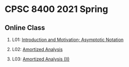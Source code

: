 # CPSC 8400 2021 Spring

## Online Class

1. L01: [Introduction and Motivation; Asymptotic Notation](https://clemson.zoom.us/rec/play/a4T7fZmBB3g8f88L7WkVJSAGDpah4dSOWqr5PsA0urzZgX_8iYMlLSfrC3dPDbM-u__Gd2h9xebYXTWk.oeNnTssG-nnPCCey?continueMode=true&_x_zm_rtaid=XYIPlTCGT0Kop-bPNwWzow.1610689835356.e36064cd9fdcc10b33237fe854853b3a&_x_zm_rhtaid=189)

1. L02: [Amortized Analysis](https://clemson.zoom.us/rec/play/-Rn6So_lPg1FexpQ-BI1iP7vgFWd8UH8LsarS8YQ-EAOo6mlmPFidZGYdjon7cWuVnpFgXROe_mlLEmG.WnqeMxpSNij_9FQO?continueMode=true&_x_zm_rtaid=XYIPlTCGT0Kop-bPNwWzow.1610689835356.e36064cd9fdcc10b33237fe854853b3a&_x_zm_rhtaid=189)

1. L03: [Amortized Analysis (II)](https://clemson.zoom.us/rec/play/KtneVkRAzzGW7G2NhuK_F_34J35kaE17uJoaBOM3hhy0O5EQYfzX60lVmoSqdSvd9ZeMRPN7_ODFKJg.y6f5A-fMalCOKQyM?continueMode=true&_x_zm_rtaid=XYIPlTCGT0Kop-bPNwWzow.1610689835356.e36064cd9fdcc10b33237fe854853b3a&_x_zm_rhtaid=189)
